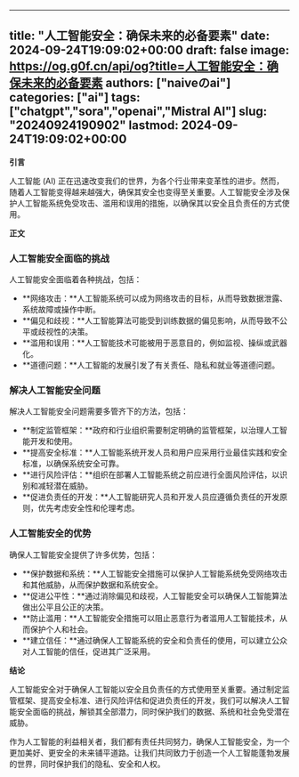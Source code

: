 
---
title: "人工智能安全：确保未来的必备要素"
date: 2024-09-24T19:09:02+00:00
draft: false
image: https://og.g0f.cn/api/og?title=人工智能安全：确保未来的必备要素
authors: ["naiveのai"]
categories: ["ai"]
tags: ["chatgpt","sora","openai","Mistral AI"]
slug: "20240924190902"
lastmod: 2024-09-24T19:09:02+00:00
---
**引言**

人工智能 (AI) 正在迅速改变我们的世界，为各个行业带来变革性的进步。然而，随着人工智能变得越来越强大，确保其安全也变得至关重要。人工智能安全涉及保护人工智能系统免受攻击、滥用和误用的措施，以确保其以安全且负责任的方式使用。

**正文**

### 人工智能安全面临的挑战

人工智能安全面临着各种挑战，包括：

- **网络攻击：**人工智能系统可以成为网络攻击的目标，从而导致数据泄露、系统故障或操作中断。
- **偏见和歧视：**人工智能算法可能受到训练数据的偏见影响，从而导致不公平或歧视性的决策。
- **滥用和误用：**人工智能技术可能被用于恶意目的，例如监视、操纵或武器化。
- **道德问题：**人工智能的发展引发了有关责任、隐私和就业等道德问题。

### 解决人工智能安全问题

解决人工智能安全问题需要多管齐下的方法，包括：

- **制定监管框架：**政府和行业组织需要制定明确的监管框架，以治理人工智能开发和使用。
- **提高安全标准：**人工智能系统开发人员和用户应采用行业最佳实践和安全标准，以确保系统安全可靠。
- **进行风险评估：**组织在部署人工智能系统之前应进行全面风险评估，以识别和减轻潜在威胁。
- **促进负责任的开发：**人工智能研究人员和开发人员应遵循负责任的开发原则，优先考虑安全性和伦理考虑。

### 人工智能安全的优势

确保人工智能安全提供了许多优势，包括：

- **保护数据和系统：**人工智能安全措施可以保护人工智能系统免受网络攻击和其他威胁，从而保护数据和系统安全。
- **促进公平性：**通过消除偏见和歧视，人工智能安全可以确保人工智能算法做出公平且公正的决策。
- **防止滥用：**人工智能安全措施可以阻止恶意行为者滥用人工智能技术，从而保护个人和社会。
- **建立信任：**通过确保人工智能系统的安全和负责任的使用，可以建立公众对人工智能的信任，促进其广泛采用。

**结论**

人工智能安全对于确保人工智能以安全且负责任的方式使用至关重要。通过制定监管框架、提高安全标准、进行风险评估和促进负责任的开发，我们可以解决人工智能安全面临的挑战，解锁其全部潜力，同时保护我们的数据、系统和社会免受潜在威胁。

作为人工智能的利益相关者，我们都有责任共同努力，确保人工智能安全，为一个更加美好、更安全的未来铺平道路。让我们共同致力于创造一个人工智能蓬勃发展的世界，同时保护我们的隐私、安全和人权。